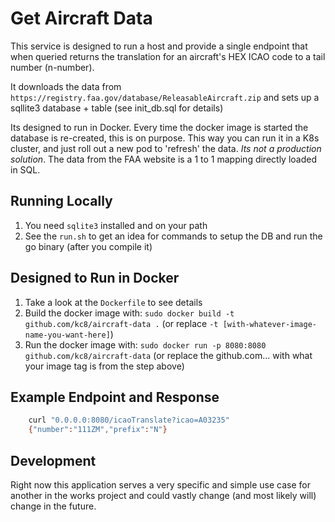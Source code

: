 # Get Aircraft Data

This service is designed to run a host and provide a single endpoint that when queried returns the translation for an aircraft's HEX ICAO code to a tail number (n-number).

It downloads the data from `https://registry.faa.gov/database/ReleasableAircraft.zip` and sets up a sqllite3 database + table (see init_db.sql for details)

Its designed to run in Docker. Every time the docker image is started the database is re-created, this is on purpose. This way you can run it in a K8s cluster, and just roll out a new pod 
to 'refresh' the data. *Its not a production solution*. The data from the FAA website is a 1 to 1 mapping directly loaded in SQL.

## Running Locally
1. You need `sqlite3` installed and on your path
1. See the `run.sh` to get an idea for commands to setup the DB and run the go binary (after you compile it)

## Designed to Run in Docker
1. Take a look at the `Dockerfile` to see details 
1. Build the docker image with: `sudo docker build -t github.com/kc8/aircraft-data .` (or replace `-t [with-whatever-image-name-you-want-here]`) 
1. Run the docker image with: `sudo docker run -p 8080:8080 github.com/kc8/aircraft-data` (or replace the github.com... with what your image tag is from the step above)

## Example Endpoint and Response 
```sh
    curl "0.0.0.0:8080/icaoTranslate?icao=A03235"
    {"number":"111ZM","prefix":"N"}
```

## Development
Right now this application serves a very specific and simple use case for another in the works project and could vastly change (and most likely will) change in the future.
